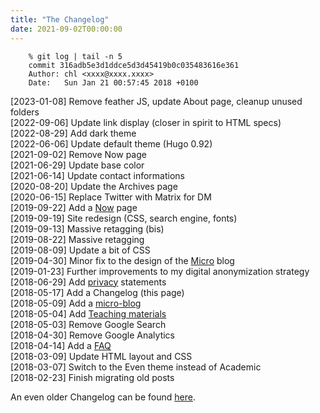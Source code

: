 ```yaml
---
title: "The Changelog"
date: 2021-09-02T00:00:00
---
```


        % git log | tail -n 5
        commit 316adb5e3d1ddce5d3d45419b0c035483616e361
        Author: chl <xxxx@xxxx.xxxx>
        Date:   Sun Jan 21 00:57:45 2018 +0100

[2023-01-08] Remove feather JS, update About page, cleanup unused folders<br>
[2022-09-06] Update link display (closer in spirit to HTML specs)<br>
[2022-08-29] Add dark theme<br>
[2022-06-06] Update default theme (Hugo 0.92)<br>
[2021-09-02] Remove Now page<br>
[2021-06-29] Update base color<br>
[2021-06-14] Update contact informations<br>
[2020-08-20] Update the Archives page<br>
[2020-06-15] Replace Twitter with Matrix for DM<br>
[2019-09-22] Add a [Now](/now) page<br>
[2019-09-19] Site redesign (CSS, search engine, fonts)<br>
[2019-09-13] Massive retagging (bis)<br>
[2019-08-22] Massive retagging<br>
[2019-08-09] Update a bit of CSS<br>
[2019-04-30] Minor fix to the design of the [Micro](/micro) blog<br>
[2019-01-23] Further improvements to my digital anonymization strategy<bR>
[2018-06-29] Add [privacy](/privacy/) statements<br>
[2018-05-17] Add a Changelog (this page)<br>
[2018-05-09] Add a [micro-blog](/micro/)<br>
[2018-05-04] Add [Teaching materials](/teaching/)<br>
[2018-05-03] Remove Google Search<br>
[2018-04-30] Remove Google Analytics<br>
[2018-04-14] Add a [FAQ](/articles/how-i-do/)<br>
[2018-03-09] Update HTML layout and CSS<br>
[2018-03-07] Switch to the Even theme instead of Academic<br>
[2018-02-23] Finish migrating old posts<br>

An even older Changelog can be found [here](/Changelog).
